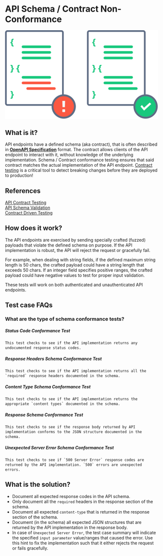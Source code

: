# API Schema / Contract Non-Conformance
![Schema Conformance](./schema-conformance.svg)

## What is it?
API endpoints have a defined schema (aka contract), that is often described in [**OpenAPI Specification**][1] format. The contract allows clients of the API endpoint to interact with it, without knowledge of the underlying implementation. Schema / Contract conformance testing ensures that said contract matches the actual implementation of the API endpoint. [Contract testing][contract-driven-testing] is a critical tool to detect breaking changes before they are deployed to production!

## References
[API Contract Testing](https://docs.pact.io/) <br>
[API Schema Validation](https://github.com/schemathesis/schemathesis/blob/master/README.rst) <br>
[Contract Driven Testing][contract-driven-testing]

## How does it work?
The API endpoints are exercised by sending specially crafted (fuzzed) payloads that violate the defined schema on purpose. If the API implementation is robust, the API will reject the request or gracefully fail.

For example, when dealing with string fields, if the defined maximum string length is 50 chars, the crafted payload could have a string length that exceeds 50 chars. If an integer field specifies positive ranges, the crafted payload could have negative values to test for proper input validation.

These tests will work on both authenticated and unauthenticated API endpoints.

## Test case FAQs
### What are the type of schema conformance tests?
##### Status Code Conformance Test
    This test checks to see if the API implementation returns any undocumented response status codes.
##### Response Headers Schema Conformance Test
    This test checks to see if the API implementation returns all the `required` response headers documented in the schema.
##### Content Type Schema Conformance Test
    This test checks to see if the API implementation returns the appropriate `content types` documented in the schema.
##### Response Schema Conformance Test
    This test checks to see if the response body returned by API implementation conforms to the JSON structure documented in the schema.
##### Unexpected Server Error Schema Conformance Test
    This test checks to see if `500 Server Error` response codes are returned by the API implementation. `500` errors are unexpected errors.


## What is the solution?
* Document all expected response codes in the API schema.
* Only document all the `required` headers in the response section of the schema.
* Document all expected `content-type` that is returned in the response section of the schema.
* Document (in the schema) all expected JSON structures that are returned by the API implementation in the response body.
* In case of `Unexpected Server Error`, the test case summary will indicate the specified `input parameter` value/ranges that caused the error. Use this hint to fix the implementation such that it either rejects the request or fails gracefully.

[1]: https://swagger.io/specification/
[contract-driven-testing]: https://www.ibm.com/garage/method/practices/code/contract-driven-testing/